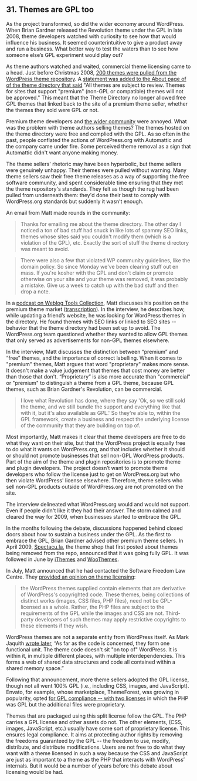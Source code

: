 

## 31. Themes are GPL too

As the project transformed, so did the wider economy around WordPress. When Brian Gardner released the Revolution theme under the GPL in late 2008, theme developers watched with curiosity to see how that would influence his business. It seemed counterintuitive to give a product away and run a business. What better way to test the waters than to see how someone else’s GPL experiment would play out? 

As theme authors watched and waited, commercial theme licensing came to a head. Just before Christmas 2008, [200 themes were pulled from the WordPress theme repository](https://web.archive.org/web/20090212220653/http://spectacu.la/wordpressorg-pull-200-gpl-themes). A [statement was added to the About page of of the theme directory that said](https://web.archive.org/web/20081217021620/http://wordpress.org/extend/themes/about) "All themes are subject to review. Themes for sites that support "premium" (non-GPL or compatible) themes will not be approved." This meant that the Theme Directory no longer allowed free GPL themes that linked back to the site of a premium theme seller, whether the themes they sold were GPL or not.

Premium theme developers and [the wider community](https://web.archive.org/web/20090315162659/http://www.jeffro2pt0.com/why-were-200-wordpress-themes-removed) were annoyed. What was the problem with theme authors selling themes? The themes hosted on the theme directory were free and complied with the GPL. As so often in the past, people conflated the actions of WordPress.org with Automattic and the company came under fire. Some perceived theme removal as a sign that Automattic didn't want anyone making money. 

The theme sellers' rhetoric may have been hyperbolic, but theme sellers were genuinely unhappy. Their themes were pulled without warning. Many theme sellers saw their free theme releases as a way of supporting the free software community, and spent considerable time ensuring that they met the theme repository's standards. They felt as though the rug had been pulled from underneath them: they'd done their best to comply with WordPress.org standards but suddenly it wasn’t enough. 

An email from Matt made rounds in the community: 

> Thanks for emailing me about the theme directory. The other day I noticed a ton of bad stuff had snuck in like lots of spammy SEO links, themes whose sites said you couldn't modify them (which is a violation of the GPL), etc. Exactly the sort of stuff the theme directory was meant to avoid.

> There were also a few that violated WP community guidelines, like the domain policy. So since Monday we've been clearing stuff out en mass. If you're kosher with the GPL and don't claim or promote otherwise on your site and your theme was removed, it was probably a mistake. Give us a week to catch up with the bad stuff and then drop a note.

In a [podcast on Weblog Tools Collection](http://weblogtoolscollection.com/archives/2008/12/19/2hr-interview-with-matt-mullenweg/), Matt discusses his position on the premium theme market ([transcription](http://www.wpsnippets.com/2008/12/transcript-of-wordpress-weeklys-interview-with-matt-mullenweg-december-2008-part-1/)). In the interview, he describes how, while updating a friend’s website, he was looking for WordPress themes in the directory. He found themes with SEO links or linked to SEO sites -- behavior that the theme directory had been set up to avoid. The WordPress.org team questioned whether they wanted to allow GPL themes that only served as advertisements for non-GPL themes elsewhere.

In the interview, Matt discusses the distinction between “premium” and “free” themes, and the importance of correct labelling. When it comes to "premium" themes, Matt argues that word "proprietary" makes more sense. It doesn't make a value judgement that themes that cost money are better than those that don't. “Proprietary” is also more accurate than "commercial" or "premium" to distinguish a theme from a GPL theme, because GPL themes, such as Brian Gardner's Revolution, can be commercial.

> I love what Revolution has done, where they say 'Ok, so we still sold the theme, and we still bundle the support and everything like that with it, but it's also available as GPL.' So they're able to, within the GPL framework, create a business and respect the underlying license of the community that they are building on top of.

Most importantly, Matt makes it clear that theme developers are free to do what they want on their site, but that the WordPress project is equally free to do what it wants on WordPress.org, and that includes whether it should or should not promote businesses that sell non-GPL WordPress products. Part of the aim of the theme and plugin repositories is to promote theme and plugin developers. The project doesn’t want to promote theme developers who follow the license just to get on WordPress.org but who then violate WordPress' license elsewhere. Therefore, theme sellers who sell non-GPL products outside of WordPress.org are not promoted on the site.

The interview delineated what WordPress.org would and would not support. Even if people didn't like it they had their answer. The storm calmed and cleared the way for 2009, when businesses started to embrace the GPL.

In the months following the debate, discussions happened behind closed doors about how to sustain a business under the GPL. As the first to embrace the GPL, Brian Gardner advised other premium theme sellers. In April 2009, [Spectacu.la](https://web.archive.org/web/20090619172730/http://spectacu.la/were-going-100-gpl/), the theme shop that first posted about themes being removed from the repo, announced that it was going fully GPL. It was followed in June by [iThemes](http://ithemes.com/2009/06/11/ithemes-is-going-gpl/) and [WooThemes](https://web.archive.org/web/20100309084201/http://www.woothemes.com/2009/06/woothemes-gpled). 

In July, Matt announced that he had contacted the Software Freedom Law Centre. They [provided an opinion on theme licensing](http://wordpress.org/news/2009/07/themes-are-gpl-too/): 

> the WordPress themes supplied contain elements that are derivative of WordPress's copyrighted code. These themes, being collections of distinct works (images, CSS files, PHP files), need not be GPL-licensed as a whole. Rather, the PHP files are subject to the requirements of the GPL while the images and CSS are not. Third-party developers of such themes may apply restrictive copyrights to these elements if they wish.

WordPress themes are not a separate entity from WordPress itself. As Mark Jaquith [wrote later](http://markjaquith.wordpress.com/2010/07/17/why-wordpress-themes-are-derivative-of-wordpress/), “As far as the code is concerned, they form one functional unit. The theme code doesn't sit "on top of" WordPress. It is within it, in multiple different places, with multiple interdependencies. This forms a web of shared data structures and code all contained within a shared memory space.”

Following that announcement, more theme sellers adopted the GPL license, though not all went 100% GPL (i.e., including CSS, images, and JavaScript). Envato, for example, whose marketplace, ThemeForest, was growing in popularity, opted [for GPL compliance -- with two licenses](https://web.archive.org/web/20090819130204/http://blog.themeforest.net/site-news/important-change-to-wordpress-license-takes-effect-today-please-read) in which the PHP was GPL but the additional files were proprietary. 

Themes that are packaged using this split license follow the GPL. The PHP carries a GPL license and other assets do not. The other elements, (CSS, images, JavaScript, etc.) usually have some sort of proprietary license. This ensures legal compliance. It aims at protecting author rights by removing the freedoms guaranteed by the GPL -- the freedom to use, modify, distribute, and distribute modifications. Users are not free to do what they want with a theme licensed in such a way because the CSS and JavaScript are just as important to a theme as the PHP that interacts with WordPress’ internals. But it would be a number of years before this debate about licensing would be had.
